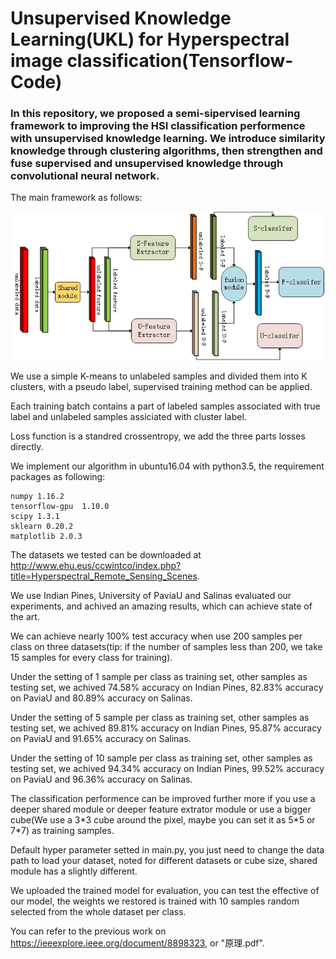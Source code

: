# Unsupervised Knowledge Learning(UKL) for Hyperspectral image classification(Tensorflow-Code)

### In this repository, we proposed a semi-sipervised learning framework to improving the HSI classification performence with unsupervised knowledge learning. We introduce similarity knowledge through clustering algorithms, then strengthen and fuse supervised and unsupervised knowledge through convolutional neural network.

The main framework as follows:

![framework](./fig/ukl.jpg)

We use a simple K-means to unlabeled samples and divided them into K clusters, with a pseudo label, supervised training method can be applied.

Each training batch contains a part of labeled samples associated with true label and unlabeled samples assiciated with cluster label.

Loss function is a standred crossentropy, we add the three parts losses directly.

We implement our algorithm in ubuntu16.04 with python3.5, the requirement packages as following:

```
numpy 1.16.2
tensorflow-gpu  1.10.0
scipy 1.3.1
sklearn 0.20.2
matplotlib 2.0.3
```

The datasets we tested can be downloaded at http://www.ehu.eus/ccwintco/index.php?title=Hyperspectral_Remote_Sensing_Scenes. 

We use Indian Pines, University of PaviaU and Salinas evaluated our experiments, and achived an amazing results, which can achieve state of the art. 

We can achieve nearly 100% test accuracy when use 200 samples per class on three datasets(tip: if the number of samples less than 200, we take 15 samples for every class for training).

Under the setting of 1 sample per class as training set, other samples as testing set, we achived 74.58% accuracy on Indian Pines, 82.83% accuracy on PaviaU and 80.89% accuracy on Salinas.

Under the setting of 5 sample per class as training set, other samples as testing set, we achived 89.81% accuracy on Indian Pines, 95.87% accuracy on PaviaU and 91.65% accuracy on Salinas.

Under the setting of 10 sample per class as training set, other samples as testing set, we achived 94.34% accuracy on Indian Pines, 99.52% accuracy on PaviaU and 96.36% accuracy on Salinas.

The classification performence can be improved further more if you use a deeper shared module or deeper feature extrator module or use a bigger cube(We use a 3*3 cube around the pixel, maybe you can set it as 5\*5 or 7\*7) as training samples.

Default hyper parameter setted in main.py, you just need to change the data path to load your dataset, noted for different datasets or cube size, shared module has a slightly different.

We uploaded the trained model for evaluation, you can test the effective of our model, the weights we restored is trained with 10 samples random selected from the whole dataset per class.

You can refer to the previous work on https://ieeexplore.ieee.org/document/8898323, or "原理.pdf".